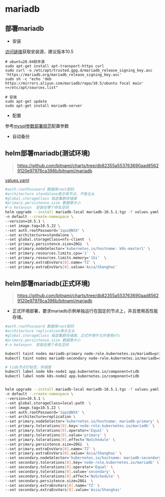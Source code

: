 # mariadb

## 部署mariadb

- 安装

[访问链接](https://mariadb.org/download/?t=repo-config&d=20.04+%22focal%22&v=10.5&r_m=aliyun)获取安装源，建议版本10.5

```shell
# ubuntu20.04软件源
sudo apt-get install apt-transport-https curl
sudo curl -o /etc/apt/trusted.gpg.d/mariadb_release_signing_key.asc 'https://mariadb.org/mariadb_release_signing_key.asc'
sudo sh -c "echo 'deb https://mirrors.aliyun.com/mariadb/repo/10.5/ubuntu focal main' >>/etc/apt/sources.list"

# 安装
sudo apt-get update
sudo apt-get install mariadb-server
```

- 配置

参考[mysql参数部署规范](https://git.ketanyun.cn/operation/docs/-/wikis/mysql%E5%8F%82%E6%95%B0%E9%83%A8%E7%BD%B2%E8%A7%84%E8%8C%83)配置参数


- 自动备份



## helm部署mariadb(测试环境)

> https://github.com/bitnami/charts/tree/db82355a553763690aad85629120e97976ca396b/bitnami/mariadb

[values.yaml](values.yaml)

```bash
#auth.rootPassword 数据库root密码
#architecture standalone表示单节点，不做主从
#global.storageClass 指定集群存储类
#primary.persistence.size 数据卷大小
#-n ketanyun  安装在哪个命名空间
helm upgrade --install mariadb-local mariadb-10.5.1.tgz -f values.yaml  \
-n default --create-namespace \
--version=10.5.1 \
--set image.tag=10.5.22 \
--set auth.rootPassword='1qaz@WSX' \
--set architecture=standalone \
--set global.storageClass=nfs-client  \
--set primary.persistence.size=20Gi  \
--set primary.nodeSelector='kubernetes.io/hostname: k8s-master1' \
--set primary.resources.limits.cpu='1'  \
--set primary.resources.limits.memory='1Gi'  \
--set primary.extraEnvVars[0].name='TZ' \
--set primary.extraEnvVars[0].value='Asia/Shanghai' 
```


## helm部署mariadb(正式环境)
> https://github.com/bitnami/charts/tree/db82355a553763690aad85629120e97976ca396b/bitnami/mariadb

- 正式环境部署，要求mariadb示例单独运行在固定的节点上，并且使用高性能存储。

```bash
#auth.rootPassword 数据库root密码
#architecture replication表示主从
#global.storageClass 指定集群存储类，正式环境不允许使用nfs
#primary.persistence.size 数据卷大小
#-n ketanyun  安装在哪个命名空间

kubectl taint nodes mariadb-primary node-role.kubernetes.io/mariadb=primary:NoSchedule
kubectl taint nodes mariadb-secondary node-role.kubernetes.io/mariadb=secondary:NoSchedule

# tidb节点打标签，供调度
kubectl label node k8s-node1 app.kubernetes.io/component=tidb
kubectl label node k8s-node2 app.kubernetes.io/component=tidb


helm upgrade --install mariadb-local mariadb-10.5.1.tgz -f values.yaml  \
-n default --create-namespace \
--version=10.5.1 \
--set global.storageClass=local-path  \
--set image.tag=10.5.22 \
--set auth.rootPassword='1qaz@WSX' \
--set architecture=replication \
--set primary.nodeSelector='kubernetes.io/hostname: mariadb-primary' \
--set primary.tolerations[0].key='node-role.kubernetes.io/mariadb' \
--set primary.tolerations[0].operator='Equal' \
--set primary.tolerations[0].value='primary' \
--set primary.tolerations[0].effect='NoSchedule' \
--set primary.persistence.size=20Gi  \
--set primary.extraEnvVars[0].name='TZ' \
--set primary.extraEnvVars[0].value='Asia/Shanghai' \
--set secondary.nodeSelector='kubernetes.io/hostname: mariadb-secondary' \
--set secondary.tolerations[0].key='node-role.kubernetes.io/mariadb' \
--set secondary.tolerations[0].operator='Equal' \
--set secondary.tolerations[0].value='secondary' \
--set secondary.tolerations[0].effect='NoSchedule' \
--set secondary.persistence.size=20Gi  \
--set secondary.extraEnvVars[0].name='TZ' \
--set secondary.extraEnvVars[0].value='Asia/Shanghai' 
```
